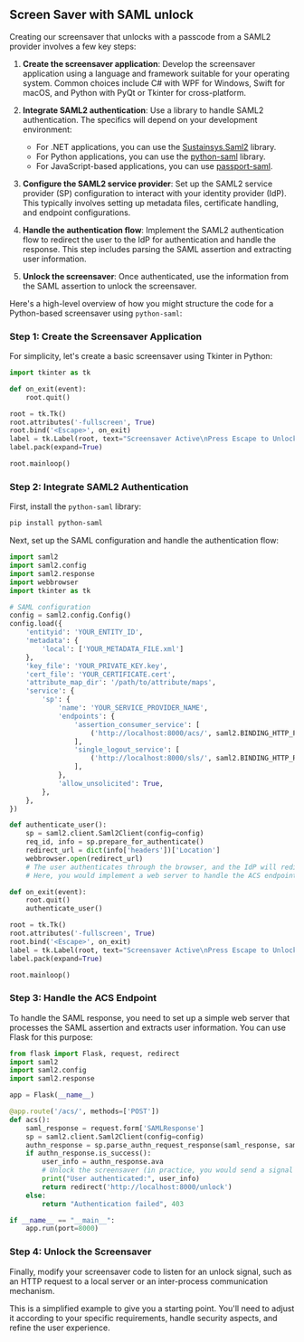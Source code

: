 
## Screen Saver with SAML unlock

Creating our screensaver that unlocks with a passcode from a SAML2 provider involves a few key steps:

1. **Create the screensaver application**: Develop the screensaver application using a language and framework suitable for your operating system. Common choices include C# with WPF for Windows, Swift for macOS, and Python with PyQt or Tkinter for cross-platform.

2. **Integrate SAML2 authentication**: Use a library to handle SAML2 authentication. The specifics will depend on your development environment:
    - For .NET applications, you can use the [Sustainsys.Saml2](https://github.com/Sustainsys/Saml2) library.
    - For Python applications, you can use the [python-saml](https://github.com/onelogin/python-saml) library.
    - For JavaScript-based applications, you can use [passport-saml](https://www.passportjs.org/packages/passport-saml/).

3. **Configure the SAML2 service provider**: Set up the SAML2 service provider (SP) configuration to interact with your identity provider (IdP). This typically involves setting up metadata files, certificate handling, and endpoint configurations.

4. **Handle the authentication flow**: Implement the SAML2 authentication flow to redirect the user to the IdP for authentication and handle the response. This step includes parsing the SAML assertion and extracting user information.

5. **Unlock the screensaver**: Once authenticated, use the information from the SAML assertion to unlock the screensaver.

Here's a high-level overview of how you might structure the code for a Python-based screensaver using `python-saml`:

### Step 1: Create the Screensaver Application

For simplicity, let's create a basic screensaver using Tkinter in Python:

```python
import tkinter as tk

def on_exit(event):
    root.quit()

root = tk.Tk()
root.attributes('-fullscreen', True)
root.bind('<Escape>', on_exit)
label = tk.Label(root, text="Screensaver Active\nPress Escape to Unlock", font=('Arial', 48), bg='black', fg='white')
label.pack(expand=True)

root.mainloop()
```

### Step 2: Integrate SAML2 Authentication

First, install the `python-saml` library:

```sh
pip install python-saml
```

Next, set up the SAML configuration and handle the authentication flow:

```python
import saml2
import saml2.config
import saml2.response
import webbrowser
import tkinter as tk

# SAML configuration
config = saml2.config.Config()
config.load({
    'entityid': 'YOUR_ENTITY_ID',
    'metadata': {
        'local': ['YOUR_METADATA_FILE.xml']
    },
    'key_file': 'YOUR_PRIVATE_KEY.key',
    'cert_file': 'YOUR_CERTIFICATE.cert',
    'attribute_map_dir': '/path/to/attribute/maps',
    'service': {
        'sp': {
            'name': 'YOUR_SERVICE_PROVIDER_NAME',
            'endpoints': {
                'assertion_consumer_service': [
                    ('http://localhost:8000/acs/', saml2.BINDING_HTTP_POST),
                ],
                'single_logout_service': [
                    ('http://localhost:8000/sls/', saml2.BINDING_HTTP_REDIRECT),
                ],
            },
            'allow_unsolicited': True,
        },
    },
})

def authenticate_user():
    sp = saml2.client.Saml2Client(config=config)
    req_id, info = sp.prepare_for_authenticate()
    redirect_url = dict(info['headers'])['Location']
    webbrowser.open(redirect_url)
    # The user authenticates through the browser, and the IdP will redirect back to our ACS URL
    # Here, you would implement a web server to handle the ACS endpoint and process the SAML response

def on_exit(event):
    root.quit()
    authenticate_user()

root = tk.Tk()
root.attributes('-fullscreen', True)
root.bind('<Escape>', on_exit)
label = tk.Label(root, text="Screensaver Active\nPress Escape to Unlock", font=('Arial', 48), bg='black', fg='white')
label.pack(expand=True)

root.mainloop()
```

### Step 3: Handle the ACS Endpoint

To handle the SAML response, you need to set up a simple web server that processes the SAML assertion and extracts user information. You can use Flask for this purpose:

```python
from flask import Flask, request, redirect
import saml2
import saml2.config
import saml2.response

app = Flask(__name__)

@app.route('/acs/', methods=['POST'])
def acs():
    saml_response = request.form['SAMLResponse']
    sp = saml2.client.Saml2Client(config=config)
    authn_response = sp.parse_authn_request_response(saml_response, saml2.BINDING_HTTP_POST)
    if authn_response.is_success():
        user_info = authn_response.ava
        # Unlock the screensaver (in practice, you would send a signal or call a function to unlock the screensaver)
        print("User authenticated:", user_info)
        return redirect('http://localhost:8000/unlock')
    else:
        return "Authentication failed", 403

if __name__ == "__main__":
    app.run(port=8000)
```

### Step 4: Unlock the Screensaver

Finally, modify your screensaver code to listen for an unlock signal, such as an HTTP request to a local server or an inter-process communication mechanism.

This is a simplified example to give you a starting point. You'll need to adjust it according to your specific requirements, handle security aspects, and refine the user experience.